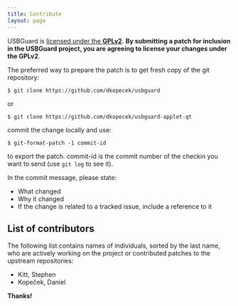 ```yaml
---
title: Contribute
layout: page
---
```


USBGuard is [licensed under the **GPLv2**](/usbguard/license). **By submitting a patch for inclusion in the USBGuard project, you are agreeing to license your changes under the GPLv2**.

The preferred way to prepare the patch is to get fresh copy of the git repository:

    $ git clone https://github.com/dkopecek/usbguard

or

    $ git clone https://github.com/dkopecek/usbguard-applet-qt

commit the change locally and use:

    $ git-format-patch -1 commit-id

to export the patch. commit-id is the commit number of the checkin you want to send (use `git log` to see it).

In the commit message, please state:

 * What changed
 * Why it changed
 * If the change is related to a tracked issue, include a reference to it

## List of contributors

The following list contains names of individuals, sorted by the last name, who are actively working on the project or contributed patches to the upstream repositories:

 * Kitt, Stephen
 * Kopeček, Daniel

**Thanks!**
